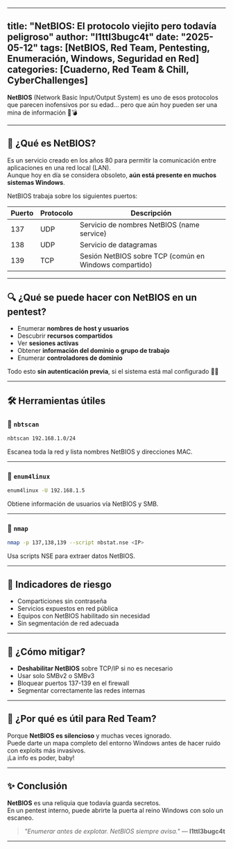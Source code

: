 
---
title: "NetBIOS: El protocolo viejito pero todavía peligroso"
author: "l1ttl3bugc4t"
date: "2025-05-12"
tags: [NetBIOS, Red Team, Pentesting, Enumeración, Windows, Seguridad en Red]
categories: [Cuaderno, Red Team & Chill, CyberChallenges]
---

**NetBIOS** (Network Basic Input/Output System) es uno de esos protocolos que parecen inofensivos por su edad… pero que aún hoy pueden ser una mina de información 🧠💣

---

## 🧬 ¿Qué es NetBIOS?

Es un servicio creado en los años 80 para permitir la comunicación entre aplicaciones en una red local (LAN).  
Aunque hoy en día se considera obsoleto, **aún está presente en muchos sistemas Windows**.

NetBIOS trabaja sobre los siguientes puertos:

| Puerto | Protocolo | Descripción |
|--------|-----------|-------------|
| 137 | UDP | Servicio de nombres NetBIOS (name service) |
| 138 | UDP | Servicio de datagramas |
| 139 | TCP | Sesión NetBIOS sobre TCP (común en Windows compartido) |

---

## 🔍 ¿Qué se puede hacer con NetBIOS en un pentest?

- Enumerar **nombres de host y usuarios**
- Descubrir **recursos compartidos**
- Ver **sesiones activas**
- Obtener **información del dominio o grupo de trabajo**
- Enumerar **controladores de dominio**

Todo esto **sin autenticación previa**, si el sistema está mal configurado 🐾😼

---

## 🛠️ Herramientas útiles

### 🐾 `nbtscan`

```bash
nbtscan 192.168.1.0/24
```
Escanea toda la red y lista nombres NetBIOS y direcciones MAC.

---

### 🐾 `enum4linux`

```bash
enum4linux -U 192.168.1.5
```
Obtiene información de usuarios vía NetBIOS y SMB.

---

### 🐾 `nmap`

```bash
nmap -p 137,138,139 --script nbstat.nse <IP>
```
Usa scripts NSE para extraer datos NetBIOS.

---

## 🚩 Indicadores de riesgo

- Comparticiones sin contraseña
- Servicios expuestos en red pública
- Equipos con NetBIOS habilitado sin necesidad
- Sin segmentación de red adecuada

---

## 🔐 ¿Cómo mitigar?

- **Deshabilitar NetBIOS** sobre TCP/IP si no es necesario
- Usar solo SMBv2 o SMBv3
- Bloquear puertos 137-139 en el firewall
- Segmentar correctamente las redes internas

---

## 🎯 ¿Por qué es útil para Red Team?

Porque **NetBIOS es silencioso** y muchas veces ignorado.  
Puede darte un mapa completo del entorno Windows antes de hacer ruido con exploits más invasivos.  
¡La info es poder, baby!

---

## ✨ Conclusión

**NetBIOS** es una reliquia que todavía guarda secretos.  
En un pentest interno, puede abrirte la puerta al reino Windows con solo un escaneo.

> _"Enumerar antes de explotar. NetBIOS siempre avisa."_ — **l1ttl3bugc4t**

---
